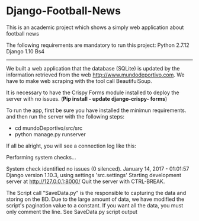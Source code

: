 # Django-Football-News

This is an academic project which shows a simply web application about football news

The following requirements are mandatory to run this project:
Python 2.7.12
Django 1.10
Bs4

-----------------------------------------------------------------
We built a web application that the database (SQLite) is updated by the information retrieved from the web http://www.mundodeportivo.com.
We have to make web scraping with the tool call BeautifulSoup. 

It is necessary to have the Crispy Forms module installed to deploy the server with no issues. (__Pip install - update django-crispy- forms__)

To run the app, first be sure you have installed the minimun requirements. and then run the server with the following steps: 
  - cd mundoDeportivo/src/src 
  - python manage.py runserver
  
 If all be alright, you will see a connection log like this:
 
 Performing system checks...

System check identified no issues (0 silenced).
January 14, 2017 - 01:01:57
Django version 1.10.3, using settings 'src.settings'
Starting development server at http://127.0.0.1:8000/
Quit the server with CTRL-BREAK.

The Script call "SaveData.py" is the responsible to capturing the data and storing on the BD. Due to the large amount of data, we have modified the script's pagination value to a constant. If you want all the data, you must only comment the line. See SaveData.py script output
 
